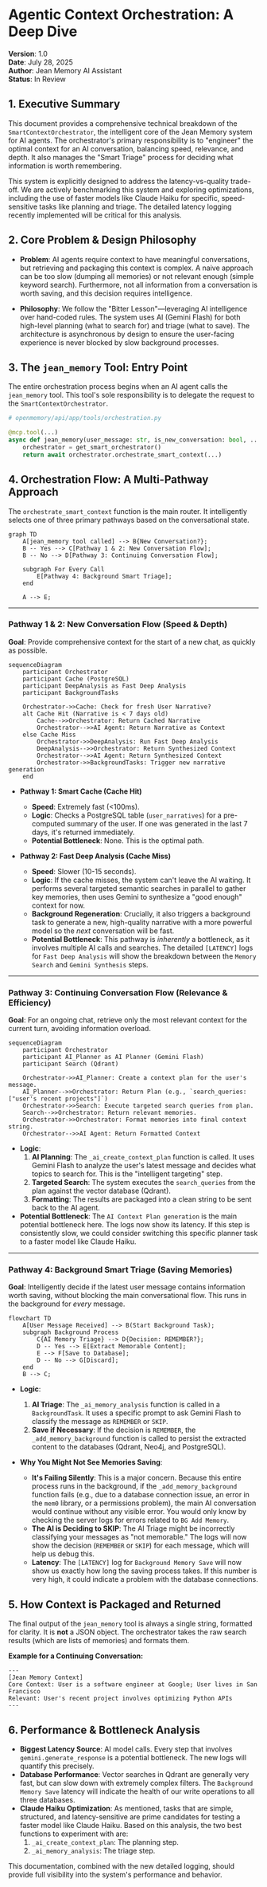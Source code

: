 # Agentic Context Orchestration: A Deep Dive

**Version**: 1.0  
**Date**: July 28, 2025  
**Author**: Jean Memory AI Assistant  
**Status**: In Review

## 1. Executive Summary

This document provides a comprehensive technical breakdown of the `SmartContextOrchestrator`, the intelligent core of the Jean Memory system for AI agents. The orchestrator's primary responsibility is to "engineer" the optimal context for an AI conversation, balancing speed, relevance, and depth. It also manages the "Smart Triage" process for deciding what information is worth remembering.

This system is explicitly designed to address the latency-vs-quality trade-off. We are actively benchmarking this system and exploring optimizations, including the use of faster models like Claude Haiku for specific, speed-sensitive tasks like planning and triage. The detailed latency logging recently implemented will be critical for this analysis.

## 2. Core Problem & Design Philosophy

- **Problem**: AI agents require context to have meaningful conversations, but retrieving and packaging this context is complex. A naive approach can be too slow (dumping all memories) or not relevant enough (simple keyword search). Furthermore, not all information from a conversation is worth saving, and this decision requires intelligence.

- **Philosophy**: We follow the "Bitter Lesson"—leveraging AI intelligence over hand-coded rules. The system uses AI (Gemini Flash) for both high-level planning (what to search for) and triage (what to save). The architecture is asynchronous by design to ensure the user-facing experience is never blocked by slow background processes.

## 3. The `jean_memory` Tool: Entry Point

The entire orchestration process begins when an AI agent calls the `jean_memory` tool. This tool's sole responsibility is to delegate the request to the `SmartContextOrchestrator`.

```python
# openmemory/api/app/tools/orchestration.py

@mcp.tool(...)
async def jean_memory(user_message: str, is_new_conversation: bool, ...) -> str:
    orchestrator = get_smart_orchestrator()
    return await orchestrator.orchestrate_smart_context(...)
```

## 4. Orchestration Flow: A Multi-Pathway Approach

The `orchestrate_smart_context` function is the main router. It intelligently selects one of three primary pathways based on the conversational state.

```mermaid
graph TD
    A[jean_memory tool called] --> B{New Conversation?};
    B -- Yes --> C[Pathway 1 & 2: New Conversation Flow];
    B -- No --> D[Pathway 3: Continuing Conversation Flow];
    
    subgraph For Every Call
        E[Pathway 4: Background Smart Triage];
    end

    A --> E;
```

---

### Pathway 1 & 2: New Conversation Flow (Speed & Depth)

**Goal**: Provide comprehensive context for the start of a new chat, as quickly as possible.

```mermaid
sequenceDiagram
    participant Orchestrator
    participant Cache (PostgreSQL)
    participant DeepAnalysis as Fast Deep Analysis
    participant BackgroundTasks

    Orchestrator->>Cache: Check for fresh User Narrative?
    alt Cache Hit (Narrative is < 7 days old)
        Cache-->>Orchestrator: Return Cached Narrative
        Orchestrator-->>AI Agent: Return Narrative as Context
    else Cache Miss
        Orchestrator->>DeepAnalysis: Run Fast Deep Analysis
        DeepAnalysis-->>Orchestrator: Return Synthesized Context
        Orchestrator-->>AI Agent: Return Synthesized Context
        Orchestrator->>BackgroundTasks: Trigger new narrative generation
    end
```

- **Pathway 1: Smart Cache (Cache Hit)**
    - **Speed**: Extremely fast (<100ms).
    - **Logic**: Checks a PostgreSQL table (`user_narratives`) for a pre-computed summary of the user. If one was generated in the last 7 days, it's returned immediately.
    - **Potential Bottleneck**: None. This is the optimal path.

- **Pathway 2: Fast Deep Analysis (Cache Miss)**
    - **Speed**: Slower (10-15 seconds).
    - **Logic**: If the cache misses, the system can't leave the AI waiting. It performs several targeted semantic searches in parallel to gather key memories, then uses Gemini to synthesize a "good enough" context for now.
    - **Background Regeneration**: Crucially, it also triggers a background task to generate a new, high-quality narrative with a more powerful model so the *next* conversation will be fast.
    - **Potential Bottleneck**: This pathway is *inherently* a bottleneck, as it involves multiple AI calls and searches. The detailed `[LATENCY]` logs for `Fast Deep Analysis` will show the breakdown between the `Memory Search` and `Gemini Synthesis` steps.

---

### Pathway 3: Continuing Conversation Flow (Relevance & Efficiency)

**Goal**: For an ongoing chat, retrieve only the most relevant context for the current turn, avoiding information overload.

```mermaid
sequenceDiagram
    participant Orchestrator
    participant AI_Planner as AI Planner (Gemini Flash)
    participant Search (Qdrant)
    
    Orchestrator->>AI_Planner: Create a context plan for the user's message.
    AI_Planner-->>Orchestrator: Return Plan (e.g., `search_queries: ["user's recent projects"]`)
    Orchestrator->>Search: Execute targeted search queries from plan.
    Search-->>Orchestrator: Return relevant memories.
    Orchestrator->>Orchestrator: Format memories into final context string.
    Orchestrator-->>AI Agent: Return Formatted Context
```

- **Logic**:
    1.  **AI Planning**: The `_ai_create_context_plan` function is called. It uses Gemini Flash to analyze the user's latest message and decides what topics to search for. This is the "intelligent targeting" step.
    2.  **Targeted Search**: The system executes the `search_queries` from the plan against the vector database (Qdrant).
    3.  **Formatting**: The results are packaged into a clean string to be sent back to the AI agent.
- **Potential Bottleneck**: The `AI Context Plan generation` is the main potential bottleneck here. The logs now show its latency. If this step is consistently slow, we could consider switching this specific planner task to a faster model like Claude Haiku.

---

### Pathway 4: Background Smart Triage (Saving Memories)

**Goal**: Intelligently decide if the latest user message contains information worth saving, without blocking the main conversational flow. This runs in the background for *every* message.

```mermaid
flowchart TD
    A[User Message Received] --> B(Start Background Task);
    subgraph Background Process
        C{AI Memory Triage} --> D{Decision: REMEMBER?};
        D -- Yes --> E[Extract Memorable Content];
        E --> F[Save to Database];
        D -- No --> G[Discard];
    end
    B --> C;
```

- **Logic**:
    1.  **AI Triage**: The `_ai_memory_analysis` function is called in a `BackgroundTask`. It uses a specific prompt to ask Gemini Flash to classify the message as `REMEMBER` or `SKIP`.
    2.  **Save if Necessary**: If the decision is `REMEMBER`, the `_add_memory_background` function is called to persist the extracted content to the databases (Qdrant, Neo4j, and PostgreSQL).

- **Why You Might Not See Memories Saving**:
    - **It's Failing Silently**: This is a major concern. Because this entire process runs in the background, if the `_add_memory_background` function fails (e.g., due to a database connection issue, an error in the `mem0` library, or a permissions problem), the main AI conversation would continue without any visible error. You would only know by checking the server logs for errors related to `BG Add Memory`.
    - **The AI is Deciding to SKIP**: The AI Triage might be incorrectly classifying your messages as "not memorable." The logs will now show the decision (`REMEMBER` or `SKIP`) for each message, which will help us debug this.
    - **Latency**: The `[LATENCY]` log for `Background Memory Save` will now show us exactly how long the saving process takes. If this number is very high, it could indicate a problem with the database connections.

## 5. How Context is Packaged and Returned

The final output of the `jean_memory` tool is always a single string, formatted for clarity. It is **not** a JSON object. The orchestrator takes the raw search results (which are lists of memories) and formats them.

**Example for a Continuing Conversation:**
```
---
[Jean Memory Context]
Core Context: User is a software engineer at Google; User lives in San Francisco
Relevant: User's recent project involves optimizing Python APIs
---
```

## 6. Performance & Bottleneck Analysis

- **Biggest Latency Source**: AI model calls. Every step that involves `gemini.generate_response` is a potential bottleneck. The new logs will quantify this precisely.
- **Database Performance**: Vector searches in Qdrant are generally very fast, but can slow down with extremely complex filters. The `Background Memory Save` latency will indicate the health of our write operations to all three databases.
- **Claude Haiku Optimization**: As mentioned, tasks that are simple, structured, and latency-sensitive are prime candidates for testing a faster model like Claude Haiku. Based on this analysis, the two best functions to experiment with are:
    1.  `_ai_create_context_plan`: The planning step.
    2.  `_ai_memory_analysis`: The triage step.

This documentation, combined with the new detailed logging, should provide full visibility into the system's performance and behavior. 